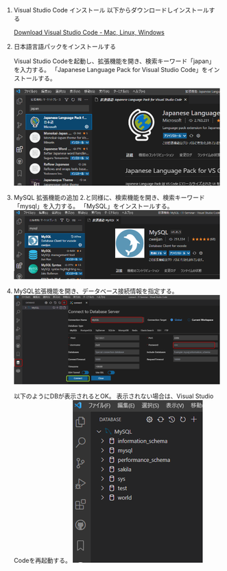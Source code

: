 1. Visual Studio Code インストール
   以下からダウンロードしインストールする

   [Download Visual Studio Code - Mac, Linux, Windows](https://code.visualstudio.com/Download)

2. 日本語言語パックをインストールする

   Visual Studio Codeを起動し、拡張機能を開き、検索キーワード「japan」を入力する。
   「Japanese Language Pack for Visual Studio Code」をインストールする。

   ![image-20210811234516891](https://raw.githubusercontent.com/k-jinma/IT-Seminar/master/images/image-20210811234516891.png)

3. MySQL 拡張機能の追加
   2.と同様に、検索機能を開き、検索キーワード「mysql」を入力する。
   「MySQL」をインストールする。
   ![image-20210811234708125](https://raw.githubusercontent.com/k-jinma/IT-Seminar/master/images/image-20210811234708125.png)

4. MySQL拡張機能を開き、データベース接続情報を指定する。
   ![image-20210811234846430](https://raw.githubusercontent.com/k-jinma/IT-Seminar/master/images/image-20210811234846430.png)

   以下のようにDBが表示されるとOK。
   表示されない場合は、Visual Studio Codeを再起動する。
   ![image-20210811234948834](https://raw.githubusercontent.com/k-jinma/IT-Seminar/master/images/image-20210811234948834.png)


